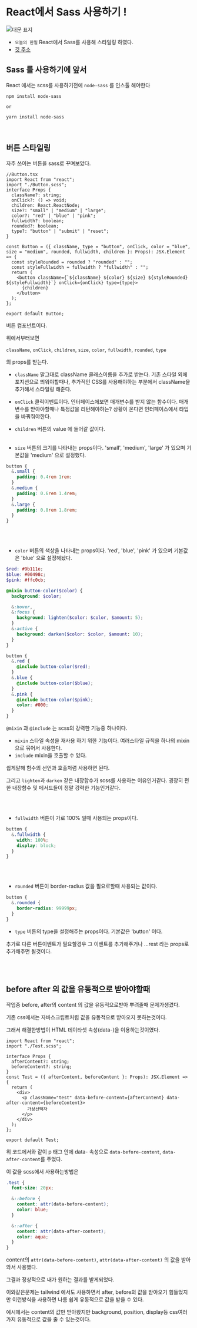 # React에서 Sass 사용하기 !

![대문 표지](../images/canIReactBG/%EB%8B%B9%EC%8B%A0%EB%8F%84%ED%95%A0%EC%88%98%EC%9E%88%EB%8B%A4%EB%A6%AC%EC%95%A1%ED%8A%B8.png)

- `오늘의 한일` React에서 Sass를 사용해 스타일링 하였다.
- [깃 주소](https://github.com/muzi55/React_Sass_ButtonStyling)

## Sass 를 사용하기에 앞서

React 에서는 scss를 사용하기전에 `node-sass` 를 인스톨 해야한다

```
npm install node-sass

or

yarn install node-sass
```

<br />

## 버튼 스타일링

자주 쓰이는 버튼을 sass로 꾸며보았다.

```tsx
//Button.tsx
import React from "react";
import "./Button.scss";
interface Props {
  className?: string;
  onClick?: () => void;
  children: React.ReactNode;
  size?: "small" | "medium" | "large";
  color?: "red" | "blue" | "pink";
  fullwidth?: boolean;
  rounded?: boolean;
  type?: "button" | "submit" | "reset";
}

const Button = ({ className, type = "button", onClick, color = "blue", size = "medium", rounded, fullwidth, children }: Props): JSX.Element => {
  const styleRounded = rounded ? "rounded" : "";
  const styleFullwidth = fullwidth ? "fullwidth" : "";
  return (
    <button className={`${className} ${color} ${size} ${styleRounded} ${styleFullwidth}`} onClick={onClick} type={type}>
      {children}
    </button>
  );
};

export default Button;
```

버튼 컴포넌트이다.

위에서부터보면

`className`, `onClick`, `children`, `size`, `color`, `fullwidth`, `rounded`, `type`

의 props를 받는다.

- `className` 말그대로 className 클래스이름을 추가로 받는다. 기존 스타일 외에 포지션으로 띄워야할때나, 추가적인 CSS를 사용해야하는 부분에서 className을 추가해서 스타일링 해준다.
- `onClick` 클릭이벤트이다. 인터페이스에보면 매개변수를 받지 않는 함수이다. 매개변수를 받아야할때나 특정값을 리턴해야하는? 상황이 온다면 인터페이스에서 타입을 바꿔줘야한다.
- `children` 버튼의 value 에 들어갈 값이다.
  <br/>
  <br/>

- `size` 버튼의 크기를 나타내는 props이다. 'small', 'medium', 'large' 가 있으며 기본값을 'medium' 으로 설정했다.

```scss
button {
  &.small {
    padding: 0.4rem 1rem;
  }
  &.medium {
    padding: 0.6rem 1.4rem;
  }
  &.large {
    padding: 0.8rem 1.8rem;
  }
}
```

<br/>
<br/>

- `color` 버튼의 색상을 나타내는 props이다. 'red', 'blue', 'pink' 가 있으며 기본값은 'blue' 으로 설정해놨다.

```scss
$red: #9b111e;
$blue: #00498c;
$pink: #ffc0cb;

@mixin button-color($color) {
  background: $color;

  &:hover,
  &:focus {
    background: lighten($color: $color, $amount: 5);
  }
  &:active {
    background: darken($color: $color, $amount: 10);
  }
}

button {
  &.red {
    @include button-color($red);
  }
  &.blue {
    @include button-color($blue);
  }
  &.pink {
    @include button-color($pink);
    color: #000;
  }
}
```

`@mixin` 과 `@include` 는 scss의 강력한 기능중 하나이다.<br/>

- `mixin` 스타일 속성을 재사용 하기 위한 기능이다. 여러스타일 규칙을 하나의 mixin으로 묶어서 사용한다.
- `include` mixin을 호출할 수 있다.

쉽게말해 함수의 선언과 호출처럼 사용하면 된다.

그리고 `lighten`과 `darken` 같은 내장함수가 scss를 사용하는 이유인거같다. 굉장히 편한 내장함수 및 메서드들이 정말 강력한 기능인거같다.

<br/>
<br/>

- `fullwidth` 버튼이 가로 100% 일때 사용되는 props이다.

```scss
button {
  &.fullwidth {
    width: 100%;
    display: block;
  }
}
```

<br/>
<br/>

- `rounded` 버튼이 border-radius 값을 필요로할때 사용되는 값이다.

```scss
button {
  &.rounded {
    border-radius: 99999px;
  }
}
```

- `type` 버튼의 type을 설정해주는 props이다. 기본값은 'button' 이다.

추가로 다른 버튼이벤트가 필요할경우 그 이벤트를 추가해주거나 ...rest 라는 props로 추가해주면 될것이다.

<br/>
<br/>

## before after 의 값을 유동적으로 받아야할때

작업중 before, after의 content 의 값을 유동적으로받아 뿌려줄때 문제가생겼다.

기존 css에서는 자바스크립트처럼 값을 유동적으로 받아오지 못하는것이다.

그래서 해결한방법이 HTML 데이타셋 속성(data-)을 이용하는것이였다.

```tsx
import React from "react";
import "./Test.scss";

interface Props {
  afterContent?: string;
  beforeContent?: string;
}
const Test = ({ afterContent, beforeContent }: Props): JSX.Element => {
  return (
    <div>
      <p className="test" data-before-content={afterContent} data-after-content={beforeContent}>
        가상선택자
      </p>
    </div>
  );
};

export default Test;
```

위 코드에서와 같이 p 태그 안에 data- 속성으로 `data-before-content`, `data-after-content`를 주었다.

이 값을 scss에서 사용하는방법은

```scss
.test {
  font-size: 20px;

  &::before {
    content: attr(data-before-content);
    color: blue;
  }

  &::after {
    content: attr(data-after-content);
    color: aqua;
  }
}
```

content의 `attr(data-before-content)`, `attr(data-after-content)` 의 값을 받아와서 사용했다.

그결과 정상적으로 내가 원하는 결과를 받게되었다.

이와같은문제는 tailwind 에서도 사용하면서 after, before의 값을 받아오기 힘들었지만 이런방식을 사용하면 나름 쉽게 유동적으로 값을 받을 수 있다.

예시에서는 content의 값만 받아왔지만 background, position, display등 css여러가지 유동적으로 값을 줄 수 있는것이다.
